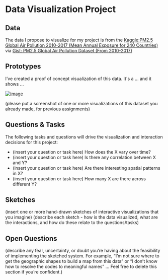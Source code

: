 # Data Visualization Project

## Data

The data I propose to visualize for my project is from the [Kaggle:PM2.5 Global Air Pollution 2010-2017 (Mean Annual Exposure for 240 Countries)](https://www.kaggle.com/kweinmeister/pm25-global-air-pollution-20102017) via  [Gist: PM2.5 Global Air Pollution Dataset (From 2010-2017)](https://gist.github.com/rioto9858/169d0de7a0e01e996ece1be53b1b79b9)

## Prototypes

I’ve created a proof of concept visualization of this data. It's a ... and it shows ...

[![image](https://user-images.githubusercontent.com/68416/65240758-9ef6c980-daff-11e9-9ffa-e35fc62683d2.png)](https://beta.vizhub.com/curran/eab039ad1765433cb51aad167d9deae4)

(please put a screenshot of one or more visualizations of this dataset you already made, for previous assignments)

## Questions & Tasks

The following tasks and questions will drive the visualization and interaction decisions for this project:

 * (insert your question or task here) How does the X vary over time?
 * (insert your question or task here) Is there any correlation between X and Y?
 * (insert your question or task here) Are there interesting spatial patterns in X?
 * (insert your question or task here) How many X are there across different Y?

## Sketches

(insert one or more hand-drawn sketches of interactive visualizations that you imagine)
(describe each sketch - how is the data visualized, what are the interactions, and how do these relate to the questions/tasks)

## Open Questions

(describe any fear, uncertainty, or doubt you’re having about the feasibility of implementing the sketched system. For example, “I’m not sure where to get the geographic shapes to build a map from this data” or “I don’t know how to resolve the codes to meaningful names” … Feel free to delete this section if you’re confident.)
